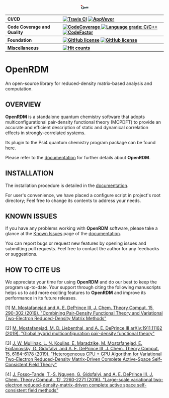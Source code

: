 
<p align="center">
<img src="OpenRDM_Christmas.png" style='height: 1%; width: 5%; object-fit: contain'/> 
<br>
</p>

<table align="center">
  <tr>
     <th align="left">CI/CD</th>
     <th align="left">
        <a href="https://travis-ci.com/SinaMostafanejad/OpenRDM"><img alt="Travis CI" src="https://travis-ci.com/SinaMostafanejad/OpenRDM.svg?token=aVpZaqKz4Vv5czxgJ8WE&branch=master"></a>
        <a href="https://ci.appveyor.com/project/SinaMostafanejad/openrdm"><img alt="AppVeyor" src="https://ci.appveyor.com/api/projects/status/67t0souy2fhoc7l5?svg=true"></a>
     </th>
  </tr>
  <tr>
    <th align="left">Code Coverage and Quality</th>
    <th align="left">
      <a href="https://codecov.io/gh/SinaMostafanejad/OpenRDM">
<img alt="CodeCoverage" src="https://codecov.io/gh/SinaMostafanejad/OpenRDM/branch/master/graph/badge.svg" />
      </a>
      <a href="https://lgtm.com/projects/g/SinaMostafanejad/OpenRDM/context:cpp"><img alt="Language grade: C/C++"       src="https://img.shields.io/lgtm/grade/cpp/g/SinaMostafanejad/OpenRDM.svg?logo=lgtm&logoWidth=18"/></a> 
<a href="https://www.codefactor.io/repository/github/sinamostafanejad/openrdm"><img src="https://www.codefactor.io/repository/github/sinamostafanejad/openrdm/badge" alt="CodeFactor" /></a>
     </th>
  </tr>
  <tr>
    <th align="left">Foundation</th>
    <th align="left">
      <a href="https://opensource.org/licenses/BSD-3-Clause"><img alt="GitHub license" src="https://img.shields.io/badge/license-BSD--3-blueviolet"></a>
      <a href="https://www.linuxfoundation.org/"><img alt="GitHub license" src="https://img.shields.io/badge/Platforms-Linux-blue"></a>
    </th>
  </tr>
  <tr>
    <th align="left">Miscellaneous</th>
    <th align="left">
      <a href="http://hits.dwyl.io/SinaMostafanejad/OpenRDM"><img alt="Hit counts" src="http://hits.dwyl.io/SinaMostafanejad/OpenRDM.svg"></a>
    </th>
  </tr>
</table>


# OpenRDM

An open-source library for reduced-density matrix-based analysis and computation.

## OVERVIEW

<b>OpenRDM</b> is a standalone quantum chemistry software that adopts multiconfigurational pair-density functional theory (MCPDFT) to provide an accurate and efficient description of static and dynamical correlation effects in strongly-correlated systems.

Its plugin to the Psi4 quantum chemistry program package can be found <a href="https://github.com/edeprince3/RDMinoles">here</a>.

Please refer to the <a href="https://sinamostafanejad.github.io/OpenRDM/index.html">documentation</a> for further details about <b>OpenRDM</b>.
<!-- Both translated and fully-translated versions of Slater and Vosko-Wilk-Nusair random-phase approximation expression III (SVWN3), Perdew-Burke-Ernzerhof (PBE), revised PBE (revPBE), Becke88 exchange and one-parameter correlation functional (BOP) and Becke and Lee-Yang-Parr (BLYP) on-top pair-density exchange-correlation functionals are available at the moment. In addition, the global-, double- and range-separated hybrid multi-configurational OTPDs such as wPBE and LRC-wPBE have also been implemented. However, this part of the project also is under the ongoing developement.

In summary, RDM-INOLES:

* can provide an interface with any (multiconfigurational) method that is able to provide 1-electron and 2-electron RDMs.
* hosts the variational 2-RDM driven complete active-space self-consistent field (v2RDM-CASSCF) as the reference method [2] by default
* can generate a .wfn file for further analysis of the wavefunction based on the quantum theory of atoms in molecules (QTAIMs)
* uses the reference total density and on-top pair-density (OTPD) functions as the input to build the so-called OTPD exchange-correlation (XC) functionals [1]
* features a double-hybrid MCPDFT method that is based on the linearly-scaled one-parameter double-hybrid (LS1DH) of Toulouse et al. described in Ref [3]
* will include E. Valeev's universal perturbative explicitly correlated basis-set incompleteness correction [4]
* will provide and support both scaled and unscaled densities in MCPDFT
-->

## INSTALLATION

The installation procedure is detailed in the [documentation](https://sinamostafanejad.github.io/OpenRDM/howtouse.html).

For user's convenience, we have placed a configure script in project's root directory; Feel free to change its contents to address your needs.

## KNOWN ISSUES

If you have any problems working with <b>OpenRDM</b> software, please take a glance at the [Known Issues](https://sinamostafanejad.github.io/OpenRDM/issues.html) page of the [documentation](https://sinamostafanejad.github.io/OpenRDM/index.html).

You can report bugs or request new features by opening issues and submitting pull requests. Feel free to contact the author for any feedbacks or suggestions.

## HOW TO CITE US

We appreciate your time for using <b>OpenRDM</b> and do our best to keep the program up-to-date. Your support through citing the following manuscripts helps us to add more exciting features to <b>OpenRDM</b> and improve its performance in its future releases.

[1] [M. Mostafanejad and A. E. DePrince III, J. Chem. Theory Comput. 15, 290-302 (2019). "Combining Pair-Density Functional Theory and Variational Two-Electron Reduced-Density Matrix Methods"](https://pubs.acs.org/doi/10.1021/acs.jctc.8b00988)

[2] [M. Mostafanejad, M. D. Liebenthal, and A. E. DePrince III arXiv:1911.11162 (2019). "Global hybrid multiconfiguration pair-density functional theory"](https://arxiv.org/abs/1911.11162v1)

[3] [J. W. Mullinax, L. N. Koulias, E. Maradzike, M. Mostafanejad, E. Epifanovsky, G. Gidofalvi, and A. E. DePrince III, J. Chem. Theory Comput. 15, 6164-6178 (2019). "Heterogeneous CPU + GPU Algorithm for Variational Two-Electron Reduced-Density Matrix-Driven Complete Active-Space Self-Consistent Field Theory"](https://pubs.acs.org/doi/10.1021/acs.jctc.9b00768)

[4] [J. Fosso-Tande, T.-S. Nguyen, G. Gidofalvi, and A. E. DePrince III, J. Chem. Theory Comput., 12, 2260-2271 (2016). "Large-scale variational two-electron reduced-density-matrix-driven complete active space self-consistent field methods"](https://pubs.acs.org/doi/10.1021/acs.jctc.6b00190)
